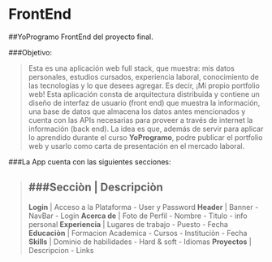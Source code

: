 # FrontEnd
##YoProgramo FrontEnd del proyecto final.

###Objetivo:
>
>Esta es una aplicación web full stack, que muestra: mis datos personales, estudios cursados, experiencia laboral, conocimiento de las
>tecnologías y lo que desees agregar. Es decir, ¡Mi propio portfolio web! Esta aplicación  consta de arquitectura distribuida y contiene un
>diseño de interfaz de usuario (front end) que muestra la información, una base de datos que almacena los datos antes mencionados y cuenta
>con las APIs necesarias para proveer a través de internet la información (back end). La idea es que, además de servir para aplicar lo aprendido durante 
>el curso **YoProgramo**, podre publicar el portfolio web y usarlo como carta de presentación en el mercado laboral.
>
###La App cuenta con las siguientes secciones:

>###Secciòn      |    **Descripciòn**
>------------------------------------------------------------------------
>**Login**       |   Acceso a la Plataforma - User y Password
>**Header**      |   Banner - NavBar - Login
>**Acerca de**   |   Foto de Perfil - Nombre - Titulo - info personal
>**Experiencia** |   Lugares de trabajo - Puesto - Fecha
>**Educaciòn**   |   Formacion Academica - Cursos - Instituciòn - Fecha
>**Skills**      |   Dominio de habilidades - Hard & soft - Idiomas
>**Proyectos**   |   Descripcion - Links

